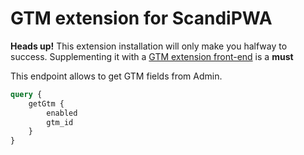 # GTM extension for ScandiPWA

**Heads up!** This extension installation will only make you halfway to success. Supplementing it with a [GTM extension front-end](https://github.com/scandipwa/gtm-fe) is a **must**

This endpoint allows to get GTM fields from Admin.

```graphql
query {
    getGtm {
        enabled
        gtm_id
    }
}
```
